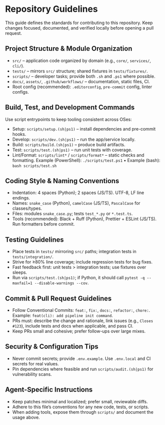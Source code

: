 # Repository Guidelines

This guide defines the standards for contributing to this repository. Keep changes focused, documented, and verified locally before opening a pull request.

## Project Structure & Module Organization
- `src/` – application code organized by domain (e.g., `core/`, `services/`, `cli/`).
- `tests/` – mirrors `src/` structure; shared fixtures in `tests/fixtures/`.
- `scripts/` – developer tasks; provide both `.sh` and `.ps1` where possible.
- `docs/`, `assets/`, `.github/workflows/` – documentation, static files, CI.
- Root config (recommended): `.editorconfig`, `pre-commit` config, linter configs.

## Build, Test, and Development Commands
Use script entrypoints to keep tooling consistent across OSes:
- Setup: `scripts/setup.(sh|ps1)` – install dependencies and pre-commit hooks.
- Develop: `scripts/dev.(sh|ps1)` – run the app/service locally.
- Build: `scripts/build.(sh|ps1)` – produce build artifacts.
- Test: `scripts/test.(sh|ps1)` – run unit tests with coverage.
- Lint/Format: `scripts/lint*` / `scripts/format*` – static checks and formatting.
Example (PowerShell): `./scripts/test.ps1`  •  Example (bash): `bash scripts/test.sh`

## Coding Style & Naming Conventions
- Indentation: 4 spaces (Python); 2 spaces (JS/TS). UTF-8, LF line endings.
- Names: `snake_case` (Python), `camelCase` (JS/TS), `PascalCase` for classes/types.
- Files: modules `snake_case.py`; tests `test_*.py` or `*.test.ts`.
- Tools (recommended): Black + Ruff (Python), Prettier + ESLint (JS/TS). Run formatters before commit.

## Testing Guidelines
- Place tests in `tests/` mirroring `src/` paths; integration tests in `tests/integration/`.
- Strive for ≥80% line coverage; include regression tests for bug fixes.
- Fast feedback first: unit tests > integration tests; use fixtures over sleeps.
- Run via `scripts/test.(sh|ps1)`; if Python, it should call `pytest -q --maxfail=1 --disable-warnings --cov`.

## Commit & Pull Request Guidelines
- Follow Conventional Commits: `feat:`, `fix:`, `docs:`, `refactor:`, `chore:`.
  Example: `feat(cli): add pipeline init command`.
- PRs must: describe the change and rationale, link issues (e.g., `Closes #123`), include tests and docs when applicable, and pass CI.
- Keep PRs small and cohesive; prefer follow-ups over large mixes.

## Security & Configuration Tips
- Never commit secrets; provide `.env.example`. Use `.env.local` and CI secrets for real values.
- Pin dependencies where feasible and run `scripts/audit.(sh|ps1)` for vulnerability scans.

## Agent-Specific Instructions
- Keep patches minimal and localized; prefer small, reviewable diffs.
- Adhere to this file’s conventions for any new code, tests, or scripts.
- When adding tools, expose them through `scripts/` and document the usage above.
